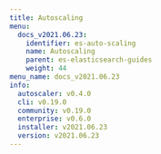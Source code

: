 ```yaml
---
title: Autoscaling
menu:
  docs_v2021.06.23:
    identifier: es-auto-scaling
    name: Autoscaling
    parent: es-elasticsearch-guides
    weight: 44
menu_name: docs_v2021.06.23
info:
  autoscaler: v0.4.0
  cli: v0.19.0
  community: v0.19.0
  enterprise: v0.6.0
  installer: v2021.06.23
  version: v2021.06.23
---
```


